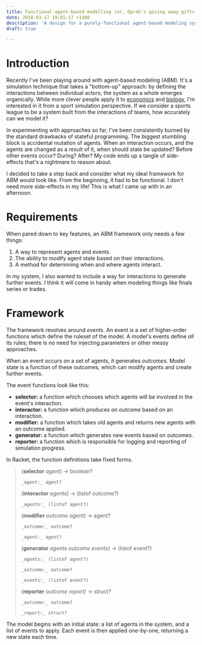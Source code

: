 ```yaml
---
title: Functional agent-based modelling (or, Oprah's giving away gifts!)
date: 2018-03-17 19:01:17 +1100
description: 'A design for a purely-functional agent-based modeling system in Racket '
draft: true

---
```

# Introduction

Recently I've been playing around with agent-based modeling (ABM). It's a simulation technique that takes a "bottom-up" approach: by defining the interactions between individual actors, the system as a whole emerges organically. While more clever people apply it to [economics](http://cress.soc.surrey.ac.uk/web/publications/books/agent-based-modelling-economics/more-information) and [biology](https://www.ncbi.nlm.nih.gov/pmc/articles/PMC3640333/), I'm interested in it from a sport simulation perspective. If we consider a sports league to be a system built from the interactions of teams, how accurately can we model it?

In experimenting with approaches so far, I've been consistently burned by the standard drawbacks of stateful programming. The biggest stumbling block is accidental mutation of agents. When an interaction occurs, and the agents are changed as a result of it, when should state be updated? Before other events occur? During? After? My code ends up a tangle of side-effects that's a nightmare to reason about.

I decided to take a step back and consider what my ideal framework for ABM would look like. From the beginning, it had to be functional. I don't need more side-effects in my life! This is what I came up with in an afternoon.

# Requirements

When pared down to key features, an ABM framework only needs a few things:

1. A way to represent agents and events.
2. The ability to modify agent state based on their interactions.
3. A method for determining when and where agents interact.

In my system, I also wanted to include a way for interactions to generate further events. I think it will come in handy when modeling things like finals series or trades.

# Framework

The framework revolves around _events_. An event is a set of higher-order functions which define the ruleset of the model. A model's events define _all_ its rules; there is no need for injecting parameters or other messy approaches.

When an event occurs on a set of agents, it generates _outcomes_. Model state is a function of these outcomes, which can modify agents and create further events.

The event functions look like this:

* **selector:** a function which chooses which agents will be involved in the event's interaction.
* **interactor:** a function which produces on _outcome_ based on an interaction.
* **modifier:** a function which takes old agents and returns new agents with an outcome applied.
* **generator:** a function which generates new events based on outcomes.
* **reporter:** a function which is responsible for logging and reporting of simulation progress.

In Racket, the function definitions take fixed forms.

> (**selector** _agent_) → boolean?
>
>     _agent:_ agent?
>
>  
>
> \(**interactor** _agents)_ → (listof outcome?)
>
>     _agents:_ (listof agent?)
>
>  
>
> \(**modifier** _outcome agent)_ → agent?
>
>     _outcome:_ outcome?
>
>     _agent:_ agent?
>
>  
>
> \(**generator** _agents outcome events_) → (listof event?)
>
>     _agents:_ (listof agent?)
>
>     _outcome:_ outcome?
>
>     _events:_ (listof event?)
>
>  
>
> \(**reporter** _outcome report) ->_ struct?
>
>     _outcome:_ outcome?
>
>     _report:_ struct?

The model begins with an initial state: a list of agents in the system, and a list of events to apply. Each event is then applied one-by-one, returning a new state each time.